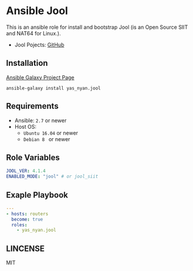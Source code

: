 # Ansible Jool

This is an ansible role for install and bootstrap Jool (is an Open Source SIIT and NAT64 for Linux.).

- Jool Pojects: [GitHub](https://jool.mx/en/index.html)


## Installation
[Ansible Galaxy Project Page](https://galaxy.ansible.com/yas_nyan/jool)

```
ansible-galaxy install yas_nyan.jool
```

## Requirements
- Ansible: `2.7` or newer
- Host OS: 
  - `Ubuntu 16.04` or newer
  - `Debian 8 ` or newer


## Role Variables
```yml
JOOL_VER: 4.1.4
ENABLED_MODE: "jool" # or jool_siit

```

## Exaple Playbook
```yml
---
- hosts: routers
  become: true
  roles:
    - yas_nyan.jool

```


## LINCENSE
MIT